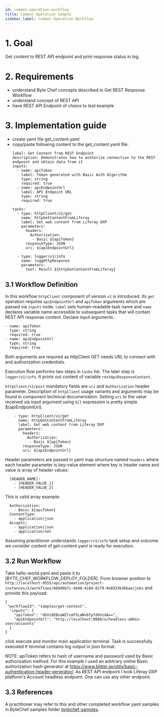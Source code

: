 ```yaml
---
id: common-operation-workflow
title: Common Operation Sample
sidebar_label: Common Operation Workflow
---
```


# 1. Goal

Get content to REST API endpoint and print response status in log.

# 2. Requirements
- understand Byte Chef concepts described in Get REST Response Workflow
- understand concept of REST API
- have REST API Endpoint of choice to test example

# 3. Implementation guide

- create yaml file get_content.yaml
- copy/paste following content to the get_content.yaml file:
  ```
  label: Get Content from REST Endpoint
  description: Demonstrates how to authorize connection to the REST endpoint and obtain data from it
  inputs:
    - name: apiToken
      label: Token generated with Basic Auth Algorithm
      type: string
      required: true
    - name: apiEndpointUrl
      label: API Endpoint URL
      type: string
      required: true

  tasks:
    - type: httpClient/v1/get
      name: httpGetContentFromLiferay
      label: Get web content from Liferay DXP
      parameters:
        headers:
          Authorization:
           - Basic ${apiToken}
        responseType: JSON
        uri: ${apiEndpointUrl}

    - type: logger/v1/info
      name: loggHttpResponse
      parameters:
        text: Result ${httpGetContentFromLiferay}
  ```
## 3.1 Workflow Definition 
In this workflow `httpClient` component of version `v1` is introduced. Its `get` operation requires `apiEndpointUrl` and `apiToken` arguments which are passed via `inputs` node. `label` sets human-readable task name and `name` declares variable name accessible to subsequent tasks that will contain REST API response content.
Declare input arguments:
````
- name: apiToken
  type: string
  required: true
- name: apiEndpointUrl
  type: string
  required: true
````
Both arguments are required as httpClient GET needs URL to connect with and authorization credentials.

Execution flow performs two steps in `tasks` list. The later step is `logger/v1/info`. It prints out content of variable `restApiResponseContent`.

`httpClient/v1/post` mandatory fields are `uri` and `Authorization` header parameter. Description of `httpClient` usage variants and arguments may be found in component technical documentation. Setting `uri` to the value received via input argument using `${}` expression is pretty simple ${apiEndpointUrl}.   
````
    - type: httpClient/v1/get
      name: httpGetContentFromLiferay
      label: Get web content from Liferay DXP
      parameters:
        headers:
          Authorization:
           - Basic ${apiToken}
        responseType: JSON
        uri: ${apiEndpointUrl}
```` 
Header parameters are passed in yaml map structure named `headers` where each header parameter is key-value element where key is header name and value is array of header values:
````
  [HEADER_NAME]:
    - [HEADER_VALUE_1]
    - [HEADER_VALUE_2]
````
This is valid array example:
````
  Authorization:
    - Basic ${apiToken}
  ContentType:
    - application/json
  Accepts:
    - application/json
    - application/xml
````
Assuming practitioner understands `logger/v1/info` task setup and outcome we consider content of get-content.yaml is ready for execution.
## 3.2 Run Workflow
Take hello-world.yaml and paste it to [BYTE_CHEF_WORKFLOW_DEPLOY_FOLDER]. From browser position to `http://localhost:9555/api/automation/project-instances/2/workflows/669d6b7c-4d48-4184-8279-9e6923b36bae/jobs` and provide this payload:

````
{
 "workflowId": "samples/get-content",
  "inputs": {
    "apiToken": "dGVzdEBsaWZlcmF5LmNvbTpfdGVzdA==",
    "apiEndpointUrl": "http://localhost:8080/o/headless-admin-user/accounts"
  }
}
````
click execute and monitor main application terminal. Task is successfully executed if terminal contains log output in json format.

NOTE: apiToken refers to hash of username and password used by Basic authorization method. For this example I used an arbitrary online Basic authorization hash generator at https://www.blitter.se/utils/basic-authentication-header-generator/. As REST API endpoint I took Liferay DXP platform's Account headless endpoint. One can use any other endpoint.

## 3.3 References
A practitioner may refer to this and other completed workflow yaml samples in ByteChef samples folder [bytechef-samples](https://github.com/bytechefhq/bytechef/tree/master/server/apps/server-app/src/main/resources/workflows/samples/get-rest-response-workflow.yaml).
